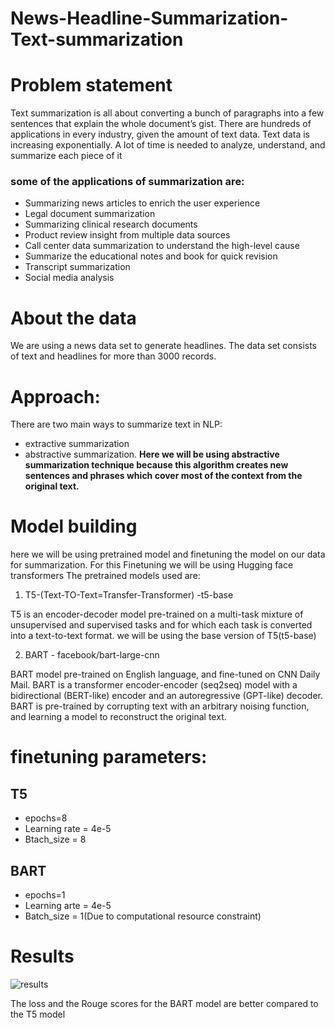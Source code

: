 # News-Headline-Summarization-Text-summarization

# Problem statement
Text summarization is all about converting a bunch of paragraphs into a few
sentences that explain the whole document’s gist. There are hundreds of
applications in every industry, given the amount of text data. Text data is increasing
exponentially. A lot of time is needed to analyze, understand, and summarize each
piece of it

### some of the applications of summarization are:
* Summarizing news articles to enrich the user experience
* Legal document summarization
* Summarizing clinical research documents
* Product review insight from multiple data sources
* Call center data summarization to understand the high-level cause
* Summarize the educational notes and book for quick revision
* Transcript summarization
* Social media analysis

# About the data
We are using a news data set to generate headlines. The data set consists of text and
headlines for more than 3000 records.


# Approach:
There are two main ways to summarize text in NLP: 
* extractive summarization
* abstractive summarization.
**Here we will be using abstractive summarization technique because this algorithm creates new sentences and phrases which cover most of
the context from the original text.**

# Model building
here we will be using pretrained model and finetuning the model on our data for summarization.
For this Finetuning we will be using Hugging face transformers
The pretrained models used are:
1) T5-(Text-TO-Text=Transfer-Transformer) -t5-base

T5 is an encoder-decoder model pre-trained on a multi-task mixture of unsupervised and supervised tasks and for which each task is converted into a text-to-text format.
we will be using the base version of T5(t5-base)

2) BART - facebook/bart-large-cnn

BART model pre-trained on English language, and fine-tuned on CNN Daily Mail.
BART is a transformer encoder-encoder (seq2seq) model with a bidirectional (BERT-like) encoder and an autoregressive (GPT-like) decoder. 
BART is pre-trained by corrupting text with an arbitrary noising function, and learning a model to reconstruct the original text.

# finetuning parameters:
## T5
* epochs=8
* Learning rate = 4e-5
* Btach_size = 8

## BART
* epochs=1
* Learning arte = 4e-5
* Batch_size = 1(Due to computational resource constraint)

# Results
![results](https://user-images.githubusercontent.com/93460334/183608401-b3d2485c-6e6e-44e8-84f1-00d68ca3fc57.jpg)


The loss and the Rouge scores for the BART model are better compared to the T5 model
